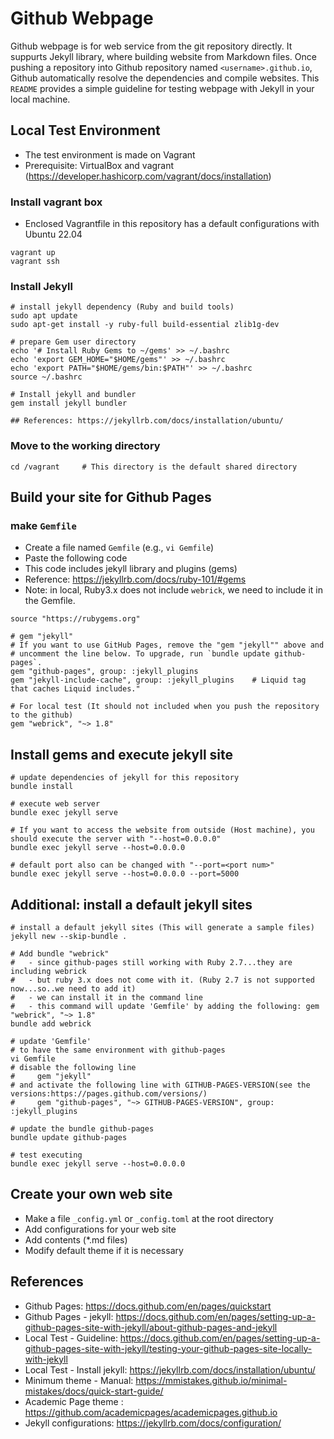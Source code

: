

# Github Webpage
Github webpage is for web service from the git repository directly. It suppurts Jekyll library, where building website from Markdown files.
Once pushing a repository into Github repository named `<username>.github.io`, Github automatically resolve the dependencies and compile websites.
This `README` provides a simple guideline for testing webpage with Jekyll in your local machine. 

## Local Test Environment
* The test environment is made on Vagrant
* Prerequisite: VirtualBox and vagrant  (https://developer.hashicorp.com/vagrant/docs/installation)

### Install vagrant box
* Enclosed Vagrantfile in this repository has a default configurations with Ubuntu 22.04
```shell
vagrant up
vagrant ssh
```

### Install Jekyll
```shell
# install jekyll dependency (Ruby and build tools)
sudo apt update
sudo apt-get install -y ruby-full build-essential zlib1g-dev

# prepare Gem user directory 
echo '# Install Ruby Gems to ~/gems' >> ~/.bashrc
echo 'export GEM_HOME="$HOME/gems"' >> ~/.bashrc
echo 'export PATH="$HOME/gems/bin:$PATH"' >> ~/.bashrc
source ~/.bashrc

# Install jekyll and bundler 
gem install jekyll bundler

## References: https://jekyllrb.com/docs/installation/ubuntu/
```

### Move to the working directory
```shell
cd /vagrant     # This directory is the default shared directory
```



## Build your site for Github Pages
### make `Gemfile`
* Create a file named `Gemfile` (e.g., `vi Gemfile`)
* Paste the following code
* This code includes jekyll library and plugins  (gems) 
* Reference: https://jekyllrb.com/docs/ruby-101/#gems
* Note: in local, Ruby3.x does not include `webrick`, we need to include it in the Gemfile.
```shell
source "https://rubygems.org"

# gem "jekyll" 
# If you want to use GitHub Pages, remove the "gem "jekyll"" above and
# uncomment the line below. To upgrade, run `bundle update github-pages`.
gem "github-pages", group: :jekyll_plugins
gem "jekyll-include-cache", group: :jekyll_plugins    # Liquid tag that caches Liquid includes."

# For local test (It should not included when you push the repository to the github)
gem "webrick", "~> 1.8"
```
  


## Install gems and execute jekyll site
```shell
# update dependencies of jekyll for this repository
bundle install

# execute web server
bundle exec jekyll serve

# If you want to access the website from outside (Host machine), you should execute the server with "--host=0.0.0.0"
bundle exec jekyll serve --host=0.0.0.0

# default port also can be changed with "--port=<port num>"
bundle exec jekyll serve --host=0.0.0.0 --port=5000
```



## Additional: install a default jekyll sites
```shell
# install a default jekyll sites (This will generate a sample files)
jekyll new --skip-bundle .

# Add bundle "webrick"
#   - since github-pages still working with Ruby 2.7...they are including webrick
#   - but ruby 3.x does not come with it. (Ruby 2.7 is not supported now...so..we need to add it)
#   - we can install it in the command line
#   - this command will update 'Gemfile' by adding the following: gem "webrick", "~> 1.8"
bundle add webrick

# update 'Gemfile'
# to have the same environment with github-pages
vi Gemfile
# disable the following line
#     gem "jekyll"
# and activate the following line with GITHUB-PAGES-VERSION(see the versions:https://pages.github.com/versions/) 
#     gem "github-pages", "~> GITHUB-PAGES-VERSION", group: :jekyll_plugins

# update the bundle github-pages 
bundle update github-pages

# test executing 
bundle exec jekyll serve --host=0.0.0.0
``` 




## Create your own web site
* Make a file `_config.yml` or `_config.toml` at the root directory
* Add configurations for your web site
* Add contents (*.md files)
* Modify default theme if it is necessary


## References
* Github Pages: https://docs.github.com/en/pages/quickstart
* Github Pages - jekyll: https://docs.github.com/en/pages/setting-up-a-github-pages-site-with-jekyll/about-github-pages-and-jekyll
* Local Test - Guideline: https://docs.github.com/en/pages/setting-up-a-github-pages-site-with-jekyll/testing-your-github-pages-site-locally-with-jekyll
* Local Test - Install jekyll: https://jekyllrb.com/docs/installation/ubuntu/
* Minimum theme - Manual: https://mmistakes.github.io/minimal-mistakes/docs/quick-start-guide/
* Academic Page theme : https://github.com/academicpages/academicpages.github.io
* Jekyll configurations: https://jekyllrb.com/docs/configuration/